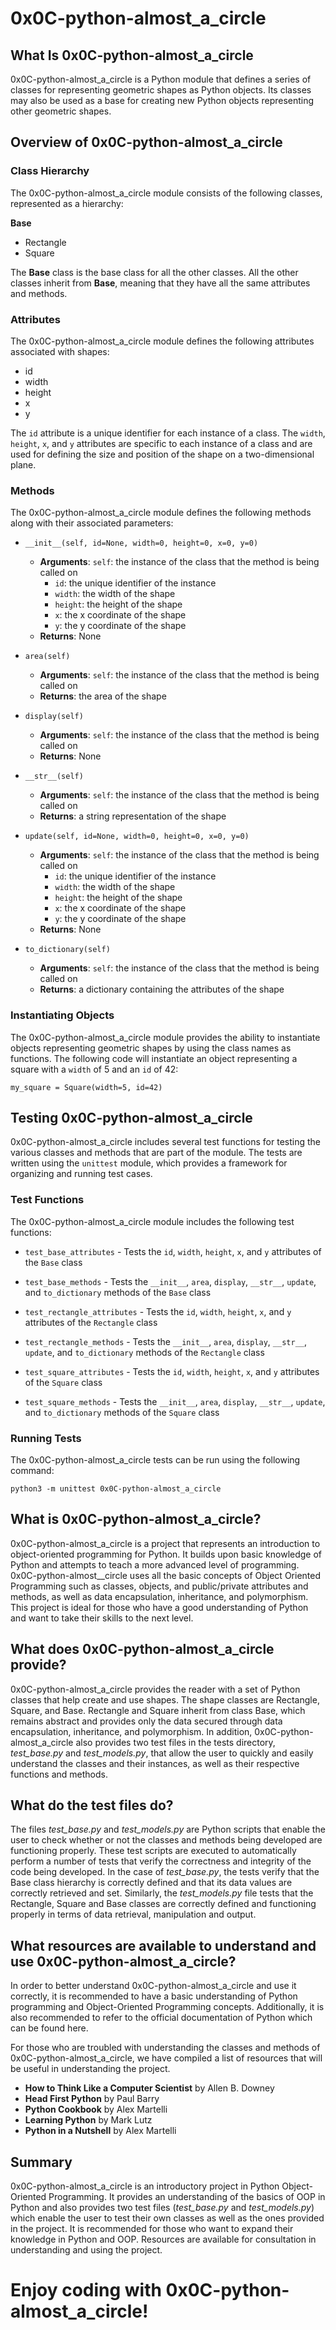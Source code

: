# 0x0C-python-almost_a_circle

## What Is 0x0C-python-almost_a_circle

0x0C-python-almost_a_circle is a Python module that defines a series of classes for representing geometric shapes as Python objects. Its classes may also be used as a base for creating new Python objects representing other geometric shapes.

## Overview of 0x0C-python-almost_a_circle

### Class Hierarchy

The 0x0C-python-almost_a_circle module consists of the following classes, represented as a hierarchy:

**Base**
* Rectangle
* Square

The **Base** class is the base class for all the other classes. All the other classes inherit from **Base**, meaning that they have all the same attributes and methods.

### Attributes

The 0x0C-python-almost_a_circle module defines the following attributes associated with shapes:

* id
* width
* height
* x
* y

The `id` attribute is a unique identifier for each instance of a class. The `width`, `height`, `x`, and `y` attributes are specific to each instance of a class and are used for defining the size and position of the shape on a two-dimensional plane.

### Methods

The 0x0C-python-almost_a_circle module defines the following methods along with their associated parameters:

* `__init__(self, id=None, width=0, height=0, x=0, y=0)`
  * __Arguments__: `self`: the instance of the class that the method is being called on 
    * `id`: the unique identifier of the instance
    * `width`: the width of the shape
    * `height`: the height of the shape
    * `x`: the x coordinate of the shape
    * `y`: the y coordinate of the shape
  * __Returns__: None

* `area(self)`
  * __Arguments__: `self`: the instance of the class that the method is being called on
  * __Returns__: the area of the shape

* `display(self)`
  * __Arguments__: `self`: the instance of the class that the method is being called on
  * __Returns__: None
    
* `__str__(self)`
  * __Arguments__: `self`: the instance of the class that the method is being called on
  * __Returns__: a string representation of the shape

* `update(self, id=None, width=0, height=0, x=0, y=0)`
  * __Arguments__: `self`: the instance of the class that the method is being called on 
    * `id`: the unique identifier of the instance
    * `width`: the width of the shape
    * `height`: the height of the shape
    * `x`: the x coordinate of the shape
    * `y`: the y coordinate of the shape
  * __Returns__: None

* `to_dictionary(self)`
  * __Arguments__: `self`: the instance of the class that the method is being called on
  * __Returns__: a dictionary containing the attributes of the shape

### Instantiating Objects

The 0x0C-python-almost_a_circle module provides the ability to instantiate objects representing geometric shapes by using the class names as functions. The following code will instantiate an object representing a square with a `width` of 5 and an `id` of 42:

```
my_square = Square(width=5, id=42)
```

## Testing 0x0C-python-almost_a_circle

0x0C-python-almost_a_circle includes several test functions for testing the various classes and methods that are part of the module. The tests are written using the `unittest` module, which provides a framework for organizing and running test cases.

### Test Functions

The 0x0C-python-almost_a_circle module includes the following test functions:

* `test_base_attributes` - Tests the `id`, `width`, `height`, `x`, and `y` attributes of the `Base` class

* `test_base_methods` - Tests the `__init__`, `area`, `display`, `__str__`, `update`, and `to_dictionary` methods of the `Base` class

* `test_rectangle_attributes` - Tests the `id`, `width`, `height`, `x`, and `y` attributes of the `Rectangle` class

* `test_rectangle_methods` - Tests the `__init__`, `area`, `display`, `__str__`, `update`, and `to_dictionary` methods of the `Rectangle` class

* `test_square_attributes` - Tests the `id`, `width`, `height`, `x`, and `y` attributes of the `Square` class

* `test_square_methods` - Tests the `__init__`, `area`, `display`, `__str__`, `update`, and `to_dictionary` methods of the `Square` class

### Running Tests

The 0x0C-python-almost_a_circle tests can be run using the following command:

```
python3 -m unittest 0x0C-python-almost_a_circle
```

## What is 0x0C-python-almost_a_circle?

0x0C-python-almost_a_circle is a project that represents an introduction to object-oriented programming for Python. It builds upon basic knowledge of Python and attempts to teach a more advanced level of programming. 0x0C-python-almost__circle uses all the basic concepts of Object Oriented Programming such as classes, objects, and public/private attributes and methods, as well as data encapsulation, inheritance, and polymorphism. This project is ideal for those who have a good understanding of Python and want to take their skills to the next level.

## What does 0x0C-python-almost_a_circle provide?

0x0C-python-almost_a_circle provides the reader with a set of Python classes that help create and use shapes. The shape classes are Rectangle, Square, and Base. Rectangle and Square inherit from class Base, which remains abstract and provides only the data secured through data encapsulation, inheritance, and polymorphism. In addition, 0x0C-python-almost_a_circle also provides two test files in the tests directory, *test_base.py* and *test_models.py*, that allow the user to quickly and easily understand the classes and their instances, as well as their respective functions and methods. 

## What do the test files do?

The files *test_base.py* and *test_models.py* are Python scripts that enable the user to check whether or not the classes and methods being developed are functioning properly. These test scripts are executed to automatically perform a number of tests that verify the correctness and integrity of the code being developed. In the case of *test_base.py*, the tests verify that the Base class hierarchy is correctly defined and that its data values are correctly retrieved and set. Similarly, the *test_models.py* file tests that the Rectangle, Square and Base classes are correctly defined and functioning properly in terms of data retrieval, manipulation and output.

## What resources are available to understand and use 0x0C-python-almost_a_circle?

In order to better understand 0x0C-python-almost_a_circle and use it correctly, it is recommended to have a basic understanding of Python programming and Object-Oriented Programming concepts. Additionally, it is also recommended to refer to the official documentation of Python which can be found here.

For those who are troubled with understanding the classes and methods of 0x0C-python-almost_a_circle, we have compiled a list of resources that will be useful in understanding the project.
* **How to Think Like a Computer Scientist** by Allen B. Downey
* **Head First Python** by Paul Barry 
* **Python Cookbook** by Alex Martelli 
* **Learning Python** by Mark Lutz 
* **Python in a Nutshell** by Alex Martelli 

## Summary

0x0C-python-almost_a_circle is an introductory project in Python Object-Oriented Programming. It provides an understanding of the basics of OOP in Python and also provides two test files (*test_base.py* and *test_models.py*) which enable the user to test their own classes as well as the ones provided in the project. It is recommended for those who want to expand their knowledge in Python and OOP. Resources are available for consultation in understanding and using the project. 

# Enjoy coding with 0x0C-python-almost_a_circle!
